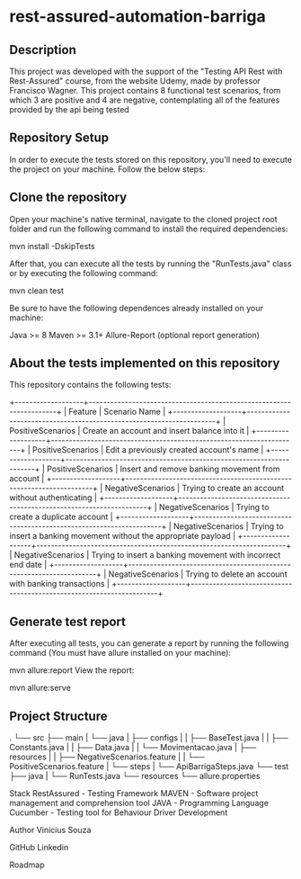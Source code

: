 # rest-assured-automation-barriga

## Description
This project was developed with the support of the "Testing API Rest with Rest-Assured" course, from the website Udemy, made by professor Francisco Wagner. This project contains 8 functional test scenarios, from which 3 are positive and 4 are negative, contemplating all of the features provided by the api being tested

## Repository Setup
In order to execute the tests stored on this repository, you'll need to execute the project on your machine.
Follow the below steps:

## Clone the repository
Open your machine's native terminal, navigate to the cloned project root folder and run the following command to install the required dependencies:

 mvn install -DskipTests
 
After that, you can execute all the tests by running the "RunTests.java" class or by executing the following command:

mvn clean test

Be sure to have the following dependences already installed on your machine:

Java >= 8
Maven >= 3.1+
Allure-Report (optional report generation)

## About the tests implemented on this repository
This repository contains the following tests:

+-------------------+---------------------------------------------------------------------+
| Feature           | Scenario Name                                                       |
+-------------------+---------------------------------------------------------------------+
| PositiveScenarios | Create an account and insert balance into it                        |
+-------------------+---------------------------------------------------------------------+
| PositiveScenarios | Edit a previously created account's name                            |
+-------------------+---------------------------------------------------------------------+
| PositiveScenarios | Insert and remove banking movement from account                     |
+-------------------+---------------------------------------------------------------------+
| NegativeScenarios | Trying to create an account without authenticating                  |
+-------------------+---------------------------------------------------------------------+
| NegativeScenarios | Trying to create a duplicate account                                |
+-------------------+---------------------------------------------------------------------+
| NegativeScenarios | Trying to insert a banking movement without the appropriate payload |
+-------------------+---------------------------------------------------------------------+
| NegativeScenarios | Trying to insert a banking movement with incorrect end date         |
+-------------------+---------------------------------------------------------------------+
| NegativeScenarios | Trying to delete an account with banking transactions               |
+-------------------+---------------------------------------------------------------------+

## Generate test report
After executing all tests, you can generate a report by running the following command (You must have allure installed on your machine):

mvn allure:report
View the report:

mvn allure:serve

## Project Structure
.
└── src
    ├── main
    |   └── java
    |       ├── configs
    |       |   ├── BaseTest.java
    |       |   ├── Constants.java
    |       |   ├── Data.java
    |       |   └── Movimentacao.java
    |       ├── resources
    |       |   ├── NegativeScenarios.feature
    |       |   └── PositiveScenarios.feature
    |       └── steps
    |           └── ApiBarrigaSteps.java
    └── test
        ├── java
        |   └── RunTests.java
        └── resources
            └── allure.properties

Stack
RestAssured - Testing Framework
MAVEN - Software project management and comprehension tool
JAVA - Programming Language
Cucumber - Testing tool for Behaviour Driver Development

Author
Vinicius Souza

GitHub
Linkedin

Roadmap
